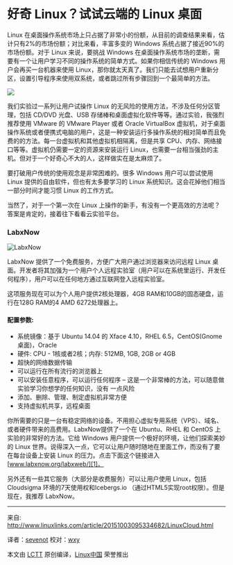 好奇 Linux？试试云端的 Linux 桌面
================================================================================
Linux 在桌面操作系统市场上只占据了非常小的份额，从目前的调查结果来看，估计只有2%的市场份额；对比来看，丰富多变的 Windows 系统占据了接近90%的市场份额。对于 Linux 来说，要挑战 Windows 在桌面操作系统市场的垄断，需要有一个让用户学习不同的操作系统的简单方式。如果你相信传统的 Windows 用户会再买一台机器来使用 Linux，那你就太天真了。我们只能去试想用户重新分区，设置引导程序来使用双系统，或者跳过所有步骤回到一个最简单的方法。

![](http://www.linuxlinks.com/portal/content/reviews/Cloud/CloudComputing.png)
 
我们实验过一系列让用户试操作 Linux 的无风险的使用方法，不涉及任何分区管理，包括 CD/DVD 光盘、USB 存储棒和桌面虚拟化软件等等。通过实验，我强烈推荐使用 VMware 的 VMware Player 或者 Oracle VirtualBox 虚拟机，对于桌面操作系统或者便携式电脑的用户，这是一种安装运行多操作系统的相对简单而且免费的的方法。每一台虚拟机和其他虚拟机相隔离，但是共享 CPU、内存、网络接口等等。虚拟机仍需要一定的资源来安装运行 Linux，也需要一台相当强劲的主机。但对于一个好奇心不大的人，这样做实在是太麻烦了。

要打破用户传统的使用观念是非常困难的。很多 Windows 用户可以尝试使用 Linux 提供的自由软件，但也有太多要学习的 Linux 系统知识。这会花掉他们相当一部分时间才能习惯 Linux 的工作方式。

当然了，对于一个第一次在 Linux 上操作的新手，有没有一个更高效的方法呢？答案是肯定的，接着往下看看云实验平台。

### LabxNow ###

![LabxNow](http://www.linuxlinks.com/portal/content/reviews/Cloud/Screenshot-LabxNow.png)

LabxNow 提供了一个免费服务，方便广大用户通过浏览器来访问远程 Linux 桌面。开发者将其加强为一个用户个人远程实验室（用户可以在系统里运行、开发任何程序），用户可以在任何地方通过互联网登入远程实验室。

这项服务现在可以为个人用户提供2核处理器，4GB RAM和10GB的固态硬盘，运行在128G RAM的4 AMD 6272处理器上。

#### 配置参数: ####

- 系统镜像：基于 Ubuntu 14.04 的 Xface 4.10，RHEL 6.5，CentOS(Gnome桌面)，Oracle
- 硬件: CPU - 1核或者2核；内存: 512MB, 1GB, 2GB or 4GB
- 超快的网络数据传输
- 可以运行在所有流行的浏览器上
- 可以安装任意程序，可以运行任何程序 – 这是一个非常棒的方法，可以随意做实验学习你想学的任何知识，没有	一点风险
- 添加、删除、管理、制定虚拟机非常方便
- 支持虚拟机共享，远程桌面

你所需要的只是一台有稳定网络的设备。不用担心虚拟专用系统（VPS）、域名、或者硬件带来的高费用。LabxNow提供了一个在 Ubuntu、RHEL 和 CentOS 上实验的非常好的方法。它给 Windows 用户提供一个极好的环境，让他们探索美妙的 Linux 世界。说得深入一点，它可以让用户随时随地在里面工作，而没有了要在每台设备上安装 Linux 的压力。点击下面这个链接进入 [www.labxnow.org/labxweb/][1]。

另外还有一些其它服务（大部分是收费服务）可以让用户使用 Linux，包括 Cloudsigma 环境的7天使用权和Icebergs.io （通过HTML5实现root权限）。但是现在，我推荐 LabxNow。

--------------------------------------------------------------------------------

来自: http://www.linuxlinks.com/article/20151003095334682/LinuxCloud.html

译者：[sevenot](https://github.com/sevenot)
校对：[wxy](https://github.com/wxy)

本文由 [LCTT](https://github.com/LCTT/TranslateProject) 原创编译，[Linux中国](https://linux.cn/) 荣誉推出

[1]:https://www.labxnow.org/labxweb/
